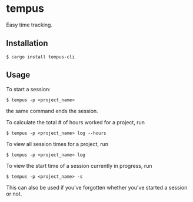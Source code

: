 tempus
======
Easy time tracking.

Installation
------------
```
$ cargo install tempus-cli
```

Usage
-----
To start a session:
```
$ tempus -p <project_name>
```

the same command ends the session.

To calculate the total # of hours worked for a project, run
```
$ tempus -p <project_name> log --hours
```

To view all session times for a project, run
```
$ tempus -p <project_name> log
```

To view the start time of a session currently in progress, run
```
$ tempus -p <project_name> -s
```
This can also be used if you've forgotten whether you've started a session or not.
